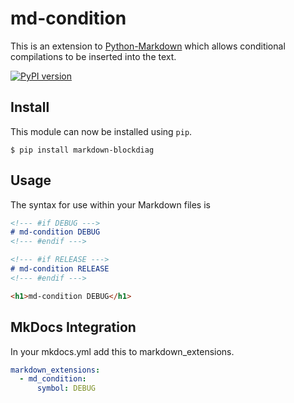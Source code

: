 # md-condition

This is an extension to [Python-Markdown](https://pythonhosted.org/Markdown/)
which allows conditional compilations to be inserted into the text.

[![PyPI version](https://badge.fury.io/py/md-condition.svg)](https://badge.fury.io/py/md-condition)

## Install
This module can now be installed using `pip`.

```
$ pip install markdown-blockdiag
```

## Usage

The syntax for use within your Markdown files is

```md
<!--- #if DEBUG --->
# md-condition DEBUG
<!--- #endif --->

<!--- #if RELEASE --->
# md-condition RELEASE
<!--- #endif --->
```

```html
<h1>md-condition DEBUG</h1>
```

## MkDocs Integration

In your mkdocs.yml add this to markdown_extensions.

```yaml
markdown_extensions:
  - md_condition:
      symbol: DEBUG
```
